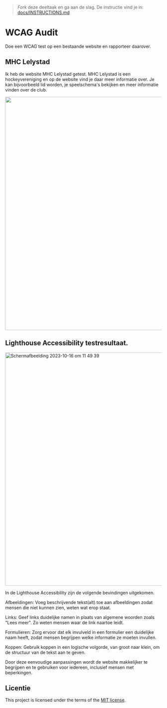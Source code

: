 > _Fork_ deze deeltaak en ga aan de slag. De instructie vind je in: [docs/INSTRUCTIONS.md](https://github.com/fdnd-task/all-human-wcag-audit/blob/main/docs/INSTRUCTIONS.md)

# WCAG Audit 

Doe een WCAG test op een bestaande website en rapporteer daarover.

## MHC Lelystad

Ik heb de website MHC Lelystad getest. MHC Lelystad is een hockeyvereniging en op de website vind je daar meer informatie over. Je kan bijvoorbeeld lid worden, je speelschema's bekijken en meer informatie vinden over de club. 

<img width="750" src="https://github.com/Lmikkers/all-human-wcag-audit/assets/94455811/b37b840f-7f2b-4fa5-a77e-91a987e5d37f">


## Lighthouse Accessibility testresultaat.
<img width="750" alt="Scherm­afbeelding 2023-10-16 om 11 49 39" src="https://github.com/Lmikkers/the-client-website/assets/94455811/d98dcbff-fc4a-4111-a78d-0871ae3cce1c">

In de Lighthouse Accessibility zijn de volgende bevindingen uitgekomen. 

Afbeeldingen: Voeg beschrijvende tekst(alt) toe aan afbeeldingen zodat mensen die niet kunnen zien, weten wat erop staat.

Links: Geef links duidelijke namen in plaats van algemene woorden zoals "Lees meer". Zo weten mensen waar de link naartoe leidt.

Formulieren: Zorg ervoor dat elk invulveld in een formulier een duidelijke naam heeft, zodat mensen begrijpen welke informatie ze moeten invullen.

Koppen: Gebruik koppen in een logische volgorde, van groot naar klein, om de structuur van de tekst aan te geven.

Door deze eenvoudige aanpassingen wordt de website makkelijker te begrijpen en te gebruiken voor iedereen, inclusief mensen met beperkingen.


## Licentie

This project is licensed under the terms of the [MIT license](./LICENSE).
